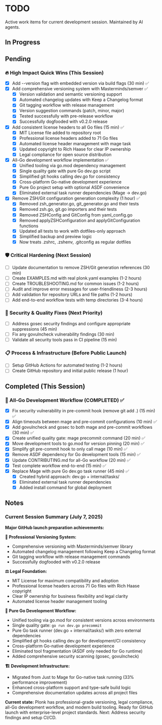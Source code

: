 # TODO

Active work items for current development session. Maintained by AI agents.

## In Progress

## Pending

### 🔥 High Impact Quick Wins (This Session)
- [x] Add --version flag with embedded version via build flags (30 min) ✅
- [x] Add comprehensive versioning system with Masterminds/semver ✅
  - [x] Version validation and semantic versioning support
  - [x] Automated changelog updates with Keep a Changelog format  
  - [x] Git tagging workflow with release management
  - [x] Version suggestion commands (patch, minor, major)
  - [x] Tested successfully with pre-release workflow
  - [x] Successfully dogfooded with v0.2.0 release
- [x] Add consistent license headers to all Go files (15 min) ✅
  - [x] MIT License file added to repository root
  - [x] Professional license headers added to 71 Go files
  - [x] Automated license header management with mage task
  - [x] Updated copyright to Rich Haase for clear IP ownership
  - [x] Legal compliance for open source distribution
- [x] All-Go development workflow implementation ✅
  - [x] Unified tooling via go.mod dependency management
  - [x] Single quality gate with pure Go dev.go script
  - [x] Simplified git hooks calling dev.go for consistency
  - [x] Cross-platform Go-native development experience
  - [x] Pure Go project setup with optional ASDF convenience
  - [x] Eliminated external task runner dependencies (Mage → dev.go)
- [x] Remove ZSH/Git configuration generation complexity (1 hour) ✅
  - [x] Removed zsh_generator.go, git_generator.go and their tests
  - [x] Removed zsh.go, git.go importers and their tests
  - [x] Removed ZSHConfig and GitConfig from yaml_config.go
  - [x] Removed applyZSHConfiguration and applyGitConfiguration functions
  - [x] Updated all tests to work with dotfiles-only approach
  - [x] Simplified backup and preview logic
  - [x] Now treats .zshrc, .zshenv, .gitconfig as regular dotfiles

### 🛡️ Critical Hardening (Next Session)
- [ ] Update documentation to remove ZSH/Git generation references (30 min)
- [ ] Create EXAMPLES.md with real plonk.yaml examples (1-2 hours)
- [ ] Create TROUBLESHOOTING.md for common issues (1-2 hours)
- [ ] Audit and improve error messages for user-friendliness (2-3 hours)
- [ ] Add validation for repository URLs and file paths (1-2 hours)
- [ ] Add end-to-end workflow tests with temp directories (3-4 hours)

### 🐛 Security & Quality Fixes (Next Priority)
- [ ] Address gosec security findings and configure appropriate suppressions (45 min)
- [ ] Fix any govulncheck vulnerability findings (30 min)
- [ ] Validate all security tools pass in CI pipeline (15 min)

### 📋 Process & Infrastructure (Before Public Launch)
- [ ] Setup GitHub Actions for automated testing (1-2 hours)
- [ ] Create GitHub repository and initial public release (1 hour)

## Completed (This Session)

### 🔧 All-Go Development Workflow (COMPLETED) ✅
- [x] Fix security vulnerability in pre-commit hook (remove git add .) (15 min) ✅
- [x] Align timeouts between mage and pre-commit configurations (10 min) ✅
- [x] Add govulncheck and gosec to both mage and pre-commit workflows (30 min) ✅
- [x] Create unified quality gate: mage precommit command (20 min) ✅
- [x] Move development tools to go.mod for version pinning (20 min) ✅
- [x] Simplify git pre-commit hook to only call mage (10 min) ✅
- [x] Remove ASDF dependency for Go development tools (15 min) ✅
- [x] Update CONTRIBUTING.md for all-Go workflow (20 min) ✅
- [x] Test complete workflow end-to-end (15 min) ✅
- [x] Replace Mage with pure Go dev.go task runner (45 min) ✅
  - [x] Created hybrid approach: dev.go + internal/tasks/
  - [x] Eliminated external task runner dependencies
  - [x] Added install command for global deployment

## Notes

### Current Session Summary (July 7, 2025)
**Major GitHub launch preparation achievements:**

**🎯 Professional Versioning System:**
- Comprehensive versioning with Masterminds/semver library
- Automated changelog management following Keep a Changelog format
- Git tagging workflow with release management commands
- Successfully dogfooded with v0.2.0 release

**⚖️ Legal Foundation:**
- MIT License for maximum compatibility and adoption
- Professional license headers across 71 Go files with Rich Haase copyright
- Clear IP ownership for business flexibility and legal clarity
- Automated license header management tooling

**🔧 Pure Go Development Workflow:**
- Unified tooling via go.mod for consistent versions across environments
- Single quality gate: `go run dev.go precommit`
- Pure Go task runner (dev.go + internal/tasks/) with zero external dependencies
- Simplified git hooks calling dev.go for development/CI consistency
- Cross-platform Go-native development experience
- Eliminated tool fragmentation (ASDF only needed for Go runtime)
- Added comprehensive security scanning (gosec, govulncheck)

**🏗️ Development Infrastructure:**
- Migrated from Just to Mage for Go-native task running (33% performance improvement)
- Enhanced cross-platform support and type-safe build logic
- Comprehensive documentation updates across all project files

**Current state:** Plonk has professional-grade versioning, legal compliance, all-Go development workflow, and modern build tooling. Ready for GitHub launch with enterprise-level project standards. Next: Address security findings and setup CI/CD.